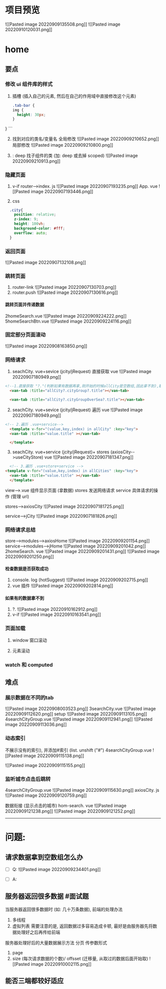 # 项目预览


![[Pasted image 20220909135508.png]]
![[Pasted image 20220910120031.png]]
# home
## 要点

### 修改 ui 组件库的样式
1. 插槽 (插入自己的元素, 然后在自己的作用域中直接修改这个元素)
	```css
	.tab-bar {
    img {
      height: 30px;
    }
  }
	```

2. 找到对应的类名/变量名
	全局修改 ![[Pasted image 20220909210652.png]]
	局部修改 ![[Pasted image 20220909210800.png]]

3. : deep 找子组件的类 (加: deep 或去掉 scoped) ![[Pasted image 20220909210913.png]]


### 隐藏页面
1. v-if
router-->index. js
![[Pasted image 20220907193235.png]]
App. vue
![[Pasted image 20220907193446.png]]

2. css
```css
  .city{
    position: relative;
    z-index: 9;
    height: 100vh;
    background-color: #fff;
    overflow: auto;
  }

```

### 返回页面
![[Pasted image 20220907132108.png]]

### 跳转页面
1. router-link
![[Pasted image 20220907130703.png]]
2. router.push
![[Pasted image 20220907130616.png]]

#### 跳转页面并传递数据
2homeSearch.vue
![[Pasted image 20220909224222.png]]
5homeSearchBtn.vue
![[Pasted image 20220909224116.png]]
### 固定部分页面滚动
![[Pasted image 20220908163850.png]]

### 网络请求
1. seachCity. vue+sevice (jcity/jRequest) 直接获取
vue
![[Pasted image 20220907180949.png]]
```html
<!--1.直接获取 "?."(判断如果有数据再拿,刚开始的时候allCity是空数组,因此拿不到),缺点是需要清除数据里有哪些key名("cityGroup"...) -->
  <van-tab :title="allCity?.cityGroup?.title"></van-tab>

  <van-tab :title="allCity?.cityGroupOverSea?.title"></van-tab>
```
2. seachCity. vue+sevice (jcity/jRequest) 遍历
vue
![[Pasted image 20220907180949.png]]
```html
<!-- 2.遍历 .vue+service-->
  <template v-for="(value,key,index) in allCity" :key="key">
  <van-tab :title="value.title" ></van-tab>

  </template>
```

3. seachCity. vue+service (jcity/jRequest)+ stores (axiosCity-->useCityStore)
vue
![[Pasted image 20220907181347.png]]

```html
  <!-- 3.遍历 .vue+store+service -->
<template v-for="(value,key,index) in allCities" :key="key">
  <van-tab :title="value.title" ></van-tab>
  </template>
```


view-->.vue 组件显示页面 (拿数据)
stores 发送网络请求
service 具体请求的操作 (管理 url)

stores-->axiosCity
![[Pasted image 20220907181725.png]]

service-->jCity
![[Pasted image 20220907181826.png]]


### 网络请求总结
store-->modules-->axiosHome
![[Pasted image 20220909201154.png]]
service-->modules-->jHome
![[Pasted image 20220909201042.png]]
2homeSearch. vue
![[Pasted image 20220909201431.png]]
![[Pasted image 20220909201250.png]]

#### 检查数据是否获取成功
1. console. log (hotSuggest) ![[Pasted image 20220909202715.png]]
2. vue 插件
![[Pasted image 20220909202814.png]]
#### 如果有的数据拿不到
1. ?.
![[Pasted image 20220910162912.png]]
2. v-if
![[Pasted image 20220910163541.png]]

### 页面加载
1. window 窗口滚动


2. 元素滚动

### watch 和 computed

## 难点 
### 展示数据在不同的tab
![[Pasted image 20220908003523.png]]
3searchCity.vue
![[Pasted image 20220909112620.png]]
setup
![[Pasted image 20220909113105.png]]
4searchCityGroup.vue
![[Pasted image 20220909112941.png]]
![[Pasted image 20220909113036.png]]

### 动态索引 
不展示没有的索引), 并添加#索引 (list. unshift ("#")
4searchCityGroup.vue
![[Pasted image 20220909115138.png]]

![[Pasted image 20220909115155.png]]
### 监听城市点击后跳转
4searchCityGroup.vue
![[Pasted image 20220909115630.png]]
axiosCity. js
![[Pasted image 20220909120759.png]]

数据衔接 (显示点击的城市)
hom-search. vue
![[Pasted image 20220909121238.png]]
![[Pasted image 20220909121252.png]]





----

# 问题:

## 请求数据拿到空数组怎么办 
- [ ]  Q:
![[Pasted image 20220909234401.png]]

- [ ]  A:



## 服务器返回很多数据 #面试题
当服务器返回很多数据时 (如: 几十万条数据), 前端的处理办法
1. 多线程
2. 虚拟列表
需要注意的是, 返回数据过多容易造成卡顿, 最好是由服务器先将数据处理好之后再传给前端

服务器处理好后的大量数据展示方法
 分页
 传参数形式
 1. page
 2. size (每次请求数据的个数)/ offsset (迁移量, 从取过的数据后面开始取)
![[Pasted image 20220910002115.png]]


## 能否三端都较好适应

 